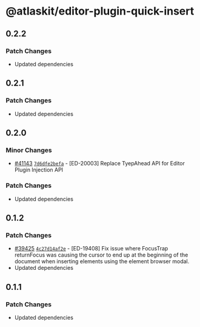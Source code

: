 # @atlaskit/editor-plugin-quick-insert

## 0.2.2

### Patch Changes

- Updated dependencies

## 0.2.1

### Patch Changes

- Updated dependencies

## 0.2.0

### Minor Changes

- [#41143](https://bitbucket.org/atlassian/atlassian-frontend/pull-requests/41143) [`7d6dfe2befa`](https://bitbucket.org/atlassian/atlassian-frontend/commits/7d6dfe2befa) - [ED-20003] Replace TyepAhead API for Editor Plugin Injection API

### Patch Changes

- Updated dependencies

## 0.1.2

### Patch Changes

- [#39425](https://bitbucket.org/atlassian/atlassian-frontend/pull-requests/39425) [`4c27d14af2e`](https://bitbucket.org/atlassian/atlassian-frontend/commits/4c27d14af2e) - [ED-19408] Fix issue where FocusTrap returnFocus was causing the cursor to end up at the beginning of the document when inserting elements using the element browser modal.
- Updated dependencies

## 0.1.1

### Patch Changes

- Updated dependencies
